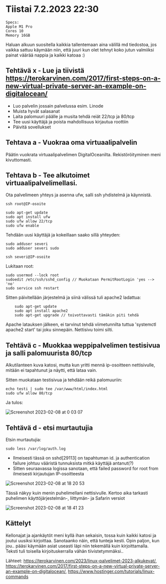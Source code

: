 # Tiistai 7.2.2023 22:30

    Specs:
    Apple M1 Pro
    Cores 10
    Memory 16GB
    
    
Haluan alkuun suositella kaikkia tallentemaan aina välillä md tiedostoa, jos vaikka sattuu käymään niin, että juuri kun olet tehnyt koko jutun valmiiksi painat väärää nappia ja kaikki katoaa :) 

## Tehtävä x - Lue ja tiivistä https://terokarvinen.com/2017/first-steps-on-a-new-virtual-private-server-an-example-on-digitalocean/

- Luo palvelin jossain palvelussa esim. Linode
- Muista hyvät salasanat
- Laita palomuuri päälle ja musita tehdä reiät 22/tcp ja 80/tcp
- Tee uusi käyttäjä ja poista mahdollisuus kirjautua roottiin
- Päivitä sovellukset
  
## Tehtava a - Vuokraa oma virtuaalipalvelin

Päätin vuokrata virtuaalipalvelimen DigitalOceanilta.
Rekistöröityminen meni kivuttomasti.

## Tehtava b - Tee alkutoimet virtuaalipalvelimellasi.

Ota palvelimeen yhteys ja asenna ufw, salli ssh yhdistelmä ja käynnistä.

    ssh root@IP-osoite
    
    sudo apt-get update
    sudo apt install ufw
    sudo ufw allow 22/tcp
    sudo ufw enable
    
  Tehdään uusi käyttäjä ja kokeillaan saako sillä yhteyden:
  
    sudo adduser severi
    sudo adduser severi sudo
    
    ssh severi@IP-osoite
    
  Lukitaan root:
  
    sudo usermod --lock root
    sudoedit /etc/ssh/sshd_config // Muokataan PermitRootLogin 'yes --> 'no'
    sudo service ssh restart
    
  Sitten päivitellään järjestelmä ja siinä välissä tuli apache2 ladattua:
  
        sudo apt-get update
        sudo apt install apache2
        sudo apt-get upgrade // toivottavasti tämäkin piti tehdä
        
   Apache latauksen jälkeen, ei tarvinut tehdä viimetunnilta tuttua 'systemctl apache2 start' tai joku sinnepäin. Nettisivu toimi silti.
   
   
 ## Tehtävä c - Muokkaa weppipalvelimen testisivua ja salli palomuurista 80/tcp
 
Alkutilanteen kuva katosi, mutta kun yritti mennä ip-osoitteen nettisivulle, mitään ei tapahtunut ja näytti, että lataa vain.

Sitten muokataan testisivua ja tehdään reikä palomuuriin:

    echo testi | sudo tee /var/www/html/index.html
    sudo ufw allow 80/tcp
   
   Ja tulos: 
   
   ![Screenshot 2023-02-08 at 0 03 07](https://user-images.githubusercontent.com/104775534/217376870-1d650a71-a7cb-4ec1-9ba6-f51c50b2bc15.png)

   
## Tehtävä d - etsi murtautujia

Etsin murtautujia:

    sudo less /var/log/auth.log
    
-   Ilmeisesti tässä on sshd[29113] on tapahtuman id. ja authentication failure johtuu vääristä tunnuksista mitkä käyttäjä antanut(?)
-   Sitten seuraavassa logissa sanotaan, että failed password for root from ilmeisesti kirjautujan IP-osoitteesta
    
![Screenshot 2023-02-08 at 18 20 53](https://user-images.githubusercontent.com/104775534/217588907-928eed07-8780-4198-aa3e-9eebfa0aaf51.png)

Tässä näkyy kuin menin puhelimellani nettisivulle. Kertoo aika tarkasti puhelimen käyttöjärjestelmän-, liittymän- ja Safarin versiot

 ![Screenshot 2023-02-08 at 18 41 23](https://user-images.githubusercontent.com/104775534/217594542-c48e9203-91ab-41ed-9ecd-4a8de4e8bb70.png)

## Kättelyt

Kellonajat ja ajankäytöt meni kyllä ihan sekaisin, tossa kuin kaikki katosi ja joutui uusiksi kirjoittaa. Sanotaanko näin, että tunteja kesti. Opin paljon, kun jou.. pääsi käymään asiat useasti läpi niin tekemällä kuin kirjoittamalla. Teksti tuli toisella kirjoituskerralla vähän tiivistetymmäksi..

Lähteet: https://terokarvinen.com/2023/linux-palvelimet-2023-alkukevat/, https://terokarvinen.com/2017/first-steps-on-a-new-virtual-private-server-an-example-on-digitalocean/, https://www.hostinger.com/tutorials/linux-commands
